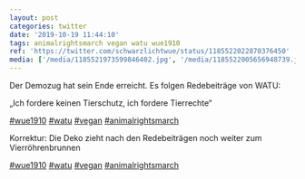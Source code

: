 ```yaml
---
layout: post
categories: twitter
date: '2019-10-19 11:44:10'
tags: animalrightsmarch vegan watu wue1910
ref: 'https://twitter.com/schwarzlichtwue/status/1185522022870376450'
media: ['/media/1185521973599846402.jpg', '/media/1185522005656948739.jpg']
---
```

Der Demozug hat sein Ende erreicht. Es folgen Redebeiträge von WATU:



„Ich fordere keinen Tierschutz, ich fordere Tierrechte“

[#wue1910](/t/wue1910) [#watu](/t/watu) [#vegan](/t/vegan) [#animalrightsmarch](/t/animalrightsmarch) 

Korrektur: Die Deko zieht nach den Redebeiträgen noch weiter zum Vierröhrenbrunnen

[#wue1910](/t/wue1910) [#watu](/t/watu) [#vegan](/t/vegan) [#animalrightsmarch](/t/animalrightsmarch)